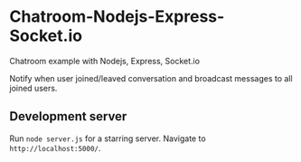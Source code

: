 # Chatroom-Nodejs-Express-Socket.io

Chatroom example with Nodejs, Express, Socket.io

Notify when user joined/leaved conversation and broadcast messages to all joined users.

## Development server

Run `node server.js` for a starring server. Navigate to `http://localhost:5000/`.